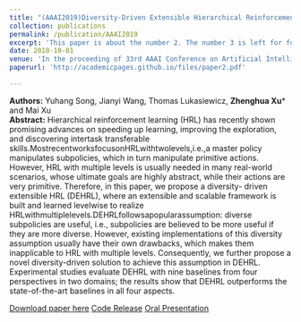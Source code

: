 ```yaml
---
title: "(AAAI2019)Diversity-Driven Extensible Hierarchical Reinforcement Learning"
collection: publications
permalink: /publication/AAAI2019
excerpt: 'This paper is about the number 2. The number 3 is left for future work.'
date: 2010-10-01
venue: 'In the proceeding of 33rd AAAI Conference on Artificial Intelligence (AAAI), 2019.***(CCF Rank A, Acceptance rate: 16.2%)***'
paperurl: 'http://academicpages.github.io/files/paper2.pdf'

---
```

**Authors:** Yuhang Song, Jianyi Wang, Thomas Lukasiewicz, **Zhenghua Xu*** and Mai Xu  
**Abstract:** Hierarchical reinforcement learning (HRL) has recently shown promising advances on speeding up learning, improving the exploration, and discovering intertask transferable skills.MostrecentworksfocusonHRLwithtwolevels,i.e.,a master policy manipulates subpolicies, which in turn manipulate primitive actions. However, HRL with multiple levels is usually needed in many real-world scenarios, whose ultimate goals are highly abstract, while their actions are very primitive. Therefore, in this paper, we propose a diversity-
driven extensible HRL (DEHRL), where an extensible and scalable framework is built and learned levelwise to realize
HRLwithmultiplelevels.DEHRLfollowsapopularassumption: diverse subpolicies are useful, i.e., subpolicies are believed to be more useful if they are more diverse. However, existing implementations of this diversity assumption usually have their own drawbacks, which makes them inapplicable to HRL with multiple levels. Consequently, we further propose a novel diversity-driven solution to achieve this assumption
in DEHRL. Experimental studies evaluate DEHRL with nine baselines from four perspectives in two domains; the results show that DEHRL outperforms the state-of-the-art baselines in all four aspects.

[Download paper here](http://academicpages.github.io/files/paper2.pdf)  [Code Release](https://github.com/YuhangSong/DEHRL)  [Oral Presentation](https://docs.google.com/presentation/d/18olkElCpJoE0iPnyS6DpE8zH8I3mggcCvcWI5yJDJkI/edit#slide=id.p3)
